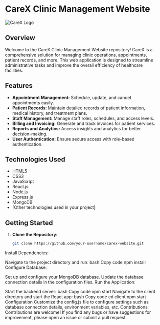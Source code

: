 # CareX Clinic Management Website

![CareX Logo](link_to_logo_image)

## Overview

Welcome to the CareX Clinic Management Website repository! CareX is a comprehensive solution for managing clinic operations, appointments, patient records, and more. This web application is designed to streamline administrative tasks and improve the overall efficiency of healthcare facilities.

## Features

- **Appointment Management:** Schedule, update, and cancel appointments easily.
- **Patient Records:** Maintain detailed records of patient information, medical history, and treatment plans.
- **Staff Management:** Manage staff roles, schedules, and access levels.
- **Billing and Invoicing:** Generate and track invoices for patient services.
- **Reports and Analytics:** Access insights and analytics for better decision-making.
- **User Authentication:** Ensure secure access with role-based authentication.

## Technologies Used

- HTML5
- CSS3
- JavaScript
- React.js
- Node.js
- Express.js
- MongoDB
- [Other technologies used in your project]

## Getting Started

1. **Clone the Repository:**
   ```bash
   git clone https://github.com/your-username/carex-website.git
Install Dependencies:

Navigate to the project directory and run:
bash
Copy code
npm install
Configure Database:

Set up and configure your MongoDB database.
Update the database connection details in the configuration files.
Run the Application:

Start the backend server:
bash
Copy code
npm start
Navigate to the client directory and start the React app:
bash
Copy code
cd client
npm start
Configuration
Customize the config.js file to configure settings such as database connection details, environment variables, etc.
Contributions
Contributions are welcome! If you find any bugs or have suggestions for improvement, please open an issue or submit a pull request.
